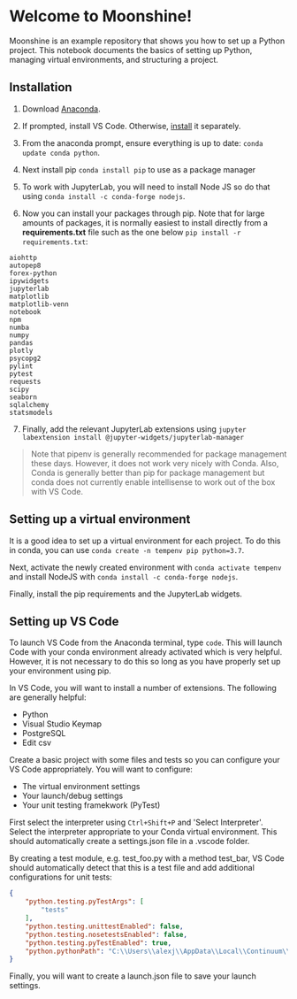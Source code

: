 # Welcome to Moonshine!

Moonshine is an example repository that shows you how to set up a Python project. This notebook documents the basics of setting up Python, managing virtual environments, and structuring a project.

## Installation

1. Download [Anaconda](https://www.anaconda.com/distribution/).

2. If prompted, install VS Code. Otherwise, [install](https://code.visualstudio.com/download) it separately.

3. From the anaconda prompt, ensure everything is up to date: 
    `conda update conda python`. 

4. Next install pip `conda install pip` to use as a package manager

5. To work with JupyterLab, you will need to install Node JS so do that using `conda install -c conda-forge nodejs`.

6. Now you can install your packages through pip. Note that for large amounts of packages, it is normally easiest to install directly from a **requirements.txt** file such as the one below `pip install -r requirements.txt`:

```
aiohttp
autopep8
forex-python
ipywidgets
jupyterlab
matplotlib
matplotlib-venn
notebook
npm
numba
numpy
pandas
plotly
psycopg2
pylint
pytest
requests
scipy
seaborn
sqlalchemy
statsmodels
```

7. Finally, add the relevant JupyterLab extensions using  `jupyter labextension install @jupyter-widgets/jupyterlab-manager`



> Note that pipenv is generally recommended for package management these days. However, it does not work very nicely with Conda. Also, Conda is generally better than pip for package management but conda does not currently enable intellisense to work out of the box with VS Code.

## Setting up a virtual environment

It is a good idea to set up a virtual environment for each project. To do this in conda, you can use
`conda create -n tempenv pip python=3.7`.

Next, activate the newly created environment with
`conda activate tempenv` and install NodeJS with `conda install -c conda-forge nodejs`.

Finally, install the pip requirements and the JupyterLab widgets.

## Setting up VS Code

To launch VS Code from the Anaconda terminal, type `code`. This will launch Code with your conda environment already activated which is very helpful. However, it is not necessary to do this so long as you have properly set up your environment using pip.

In VS Code, you will want to install a number of extensions. The following are generally helpful:
 - Python
 - Visual Studio Keymap
 - PostgreSQL
 - Edit csv

Create a basic project with some files and tests so you can configure your VS Code appropriately. You will want to configure:
 - The virtual environment settings
 - Your launch/debug settings
 - Your unit testing framekwork (PyTest)

First select the interpreter using `Ctrl+Shift+P` and 'Select Interpreter'. Select the interpreter appropriate to your Conda virtual environment. This should automatically create a settings.json file in a .vscode folder.

By creating a test module, e.g. test_foo.py with a method test_bar, VS Code should automatically detect that this is a test file and add additional configurations for unit tests:

```json
{
    "python.testing.pyTestArgs": [
        "tests"
    ],
    "python.testing.unittestEnabled": false,
    "python.testing.nosetestsEnabled": false,
    "python.testing.pyTestEnabled": true,
    "python.pythonPath": "C:\\Users\\alexj\\AppData\\Local\\Continuum\\anaconda3\\envs\\py37\\python.exe"
}
```

Finally, you will want to create a launch.json file to save your launch settings.